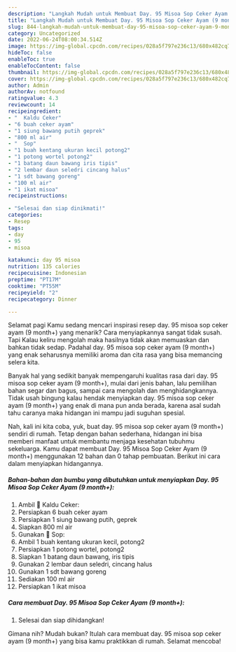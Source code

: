 ```yaml
---
description: "Langkah Mudah untuk Membuat Day. 95 Misoa Sop Ceker Ayam (9 month+) yang Enak Banget"
title: "Langkah Mudah untuk Membuat Day. 95 Misoa Sop Ceker Ayam (9 month+) yang Enak Banget"
slug: 844-langkah-mudah-untuk-membuat-day-95-misoa-sop-ceker-ayam-9-month-yang-enak-banget
category: Uncategorized
date: 2022-06-24T08:00:34.514Z
image: https://img-global.cpcdn.com/recipes/028a5f797e236c13/680x482cq70/day-95-misoa-sop-ceker-ayam-9-month-foto-resep-utama.jpg
hideToc: false
enableToc: true
enableTocContent: false
thumbnail: https://img-global.cpcdn.com/recipes/028a5f797e236c13/680x482cq70/day-95-misoa-sop-ceker-ayam-9-month-foto-resep-utama.jpg
cover: https://img-global.cpcdn.com/recipes/028a5f797e236c13/680x482cq70/day-95-misoa-sop-ceker-ayam-9-month-foto-resep-utama.jpg
author: Admin
authorAv: notfound
ratingvalue: 4.3
reviewcount: 14
recipeingredient:
- "  Kaldu Ceker"
- "6 buah ceker ayam"
- "1 siung bawang putih geprek"
- "800 ml air"
- "  Sop"
- "1 buah kentang ukuran kecil potong2"
- "1 potong wortel potong2"
- "1 batang daun bawang iris tipis"
- "2 lembar daun seledri cincang halus"
- "1 sdt bawang goreng"
- "100 ml air"
- "1 ikat misoa"
recipeinstructions:

- "Selesai dan siap dinikmati!"
categories:
- Resep
tags:
- day
- 95
- misoa

katakunci: day 95 misoa 
nutrition: 135 calories
recipecuisine: Indonesian
preptime: "PT17M"
cooktime: "PT55M"
recipeyield: "2"
recipecategory: Dinner

---
```



Selamat pagi Kamu sedang mencari inspirasi resep day. 95 misoa sop ceker ayam (9 month+) yang menarik? Cara menyiapkannya sangat tidak susah. Tapi Kalau keliru mengolah maka hasilnya tidak akan memuaskan dan bahkan tidak sedap. Padahal day. 95 misoa sop ceker ayam (9 month+) yang enak seharusnya memiliki aroma dan cita rasa yang bisa memancing selera kita.


Banyak hal yang sedikit banyak mempengaruhi kualitas rasa dari day. 95 misoa sop ceker ayam (9 month+), mulai dari jenis bahan, lalu pemilihan bahan segar dan bagus, sampai cara mengolah dan menghidangkannya. Tidak usah bingung kalau hendak menyiapkan day. 95 misoa sop ceker ayam (9 month+) yang enak di mana pun anda berada, karena asal sudah tahu caranya maka hidangan ini mampu jadi suguhan spesial.




Nah, kali ini kita coba, yuk, buat day. 95 misoa sop ceker ayam (9 month+) sendiri di rumah. Tetap dengan bahan sederhana, hidangan ini bisa memberi manfaat untuk membantu menjaga kesehatan tubuhmu sekeluarga. Kamu dapat membuat Day. 95 Misoa Sop Ceker Ayam (9 month+) menggunakan 12 bahan dan 0 tahap pembuatan. Berikut ini cara dalam menyiapkan hidangannya.

<!--inarticleads1-->

##### Bahan-bahan dan bumbu yang dibutuhkan untuk menyiapkan Day. 95 Misoa Sop Ceker Ayam (9 month+):

1. Ambil  🍜 Kaldu Ceker:
1. Persiapkan 6 buah ceker ayam
1. Persiapkan 1 siung bawang putih, geprek
1. Siapkan 800 ml air
1. Gunakan  🍜 Sop:
1. Ambil 1 buah kentang ukuran kecil, potong2
1. Persiapkan 1 potong wortel, potong2
1. Siapkan 1 batang daun bawang, iris tipis
1. Gunakan 2 lembar daun seledri, cincang halus
1. Gunakan 1 sdt bawang goreng
1. Sediakan 100 ml air
1. Persiapkan 1 ikat misoa




<!--inarticleads2-->

##### Cara membuat Day. 95 Misoa Sop Ceker Ayam (9 month+):


1. Selesai dan siap dihidangkan!



Gimana nih? Mudah bukan? Itulah cara membuat day. 95 misoa sop ceker ayam (9 month+) yang bisa kamu praktikkan di rumah. Selamat mencoba!
